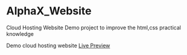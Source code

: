 # AlphaX_Website
Cloud Hosting Website 
Demo project to improve the html,css practical knowledge

Demo cloud hosting website [Live Preview](https://aksamresh.netlify.app)

